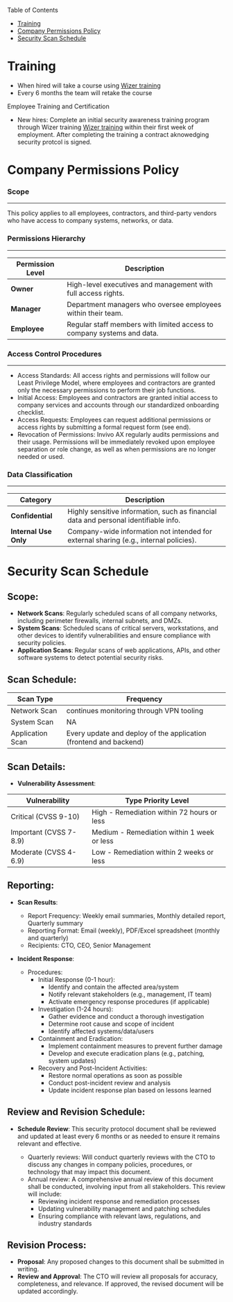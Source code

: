 Table of Contents

- [Training](#training)
- [Company Permissions Policy](#permissions-policy)
- [Security Scan Schedule](#security-scan-schedule)

# **Training**

- When hired will take a course using [Wizer training](https://www.wizer-training.com/)
- Every 6 months the team will retake the course

Employee Training and Certification

- New hires: Complete an initial security awareness training program through Wizer training [Wizer training](https://www.wizer-training.com/) within their first week of employment. After completing the training a contract aknowedging security protcol is signed.

# **Company Permissions Policy**

### Scope

---

This policy applies to all employees, contractors, and third-party vendors who have access to company systems, networks, or data.

### Permissions Hierarchy

---

| Permission Level | Description                                                            |
| ---------------- | ---------------------------------------------------------------------- |
| **Owner**        | High-level executives and management with full access rights.          |
| **Manager**      | Department managers who oversee employees within their team.           |
| **Employee**     | Regular staff members with limited access to company systems and data. |

### Access Control Procedures

---

- Access Standards: All access rights and permissions will follow our Least Privilege Model, where employees and contractors are granted only the necessary permissions to perform their job functions.
- Initial Access: Employees and contractors are granted initial access to company services and accounts through our standardized onboarding checklist.
- Access Requests: Employees can request additional permissions or access rights by submitting a formal request form (see end).
- Revocation of Permissions: Invivo AX regularly audits permissions and their usage. Permissions will be immediately revoked upon employee separation or role change, as well as when permissions are no longer needed or used.

### Data Classification

---

| Category              | Description                                                                           |
| --------------------- | ------------------------------------------------------------------------------------- |
| **Confidential**      | Highly sensitive information, such as financial data and personal identifiable info.  |
| **Internal Use Only** | Company-wide information not intended for external sharing (e.g., internal policies). |

# Security Scan Schedule

## Scope:

- **Network Scans**: Regularly scheduled scans of all company networks, including perimeter firewalls, internal subnets, and DMZs.
- **System Scans**: Scheduled scans of critical servers, workstations, and other devices to identify vulnerabilities and ensure compliance with security policies.
- **Application Scans**: Regular scans of web applications, APIs, and other software systems to detect potential security risks.

## Scan Schedule:

| Scan Type        | Frequency                                                         |
| ---------------- | ----------------------------------------------------------------- |
| Network Scan     | continues monitoring through VPN tooling                          |
| System Scan      | NA                                                                |
| Application Scan | Every update and deploy of the application (frontend and backend) |

## Scan Details:

- **Vulnerability Assessment**:

| Vulnerability          | Type Priority Level                        |
| ---------------------- | ------------------------------------------ |
| Critical (CVSS 9-10)   | High - Remediation within 72 hours or less |
| Important (CVSS 7-8.9) | Medium - Remediation within 1 week or less |
| Moderate (CVSS 4-6.9)  | Low - Remediation within 2 weeks or less   |

## Reporting:

- **Scan Results**:

  - Report Frequency: Weekly email summaries, Monthly detailed report, Quarterly summary
  - Reporting Format: Email (weekly), PDF/Excel spreadsheet (monthly and quarterly)
  - Recipients: CTO, CEO, Senior Management

- **Incident Response**:

  - Procedures:
    - Initial Response (0-1 hour):
      - Identify and contain the affected area/system
      - Notify relevant stakeholders (e.g., management, IT team)
      - Activate emergency response procedures (if applicable)
    - Investigation (1-24 hours):
      - Gather evidence and conduct a thorough investigation
      - Determine root cause and scope of incident
      - Identify affected systems/data/users
    - Containment and Eradication:
      - Implement containment measures to prevent further damage
      - Develop and execute eradication plans (e.g., patching, system updates)
    - Recovery and Post-Incident Activities:
      - Restore normal operations as soon as possible
      - Conduct post-incident review and analysis
      - Update incident response plan based on lessons learned

## Review and Revision Schedule:

- **Schedule Review**: This security protocol document shall be reviewed and updated at least every 6 months or as needed to ensure it remains relevant and effective.

  - Quarterly reviews: Will conduct quarterly reviews with the CTO to discuss any changes in company policies, procedures, or technology that may impact this document.
  - Annual review: A comprehensive annual review of this document shall be conducted, involving input from all stakeholders. This review will include:
    - Reviewing incident response and remediation processes
    - Updating vulnerability management and patching schedules
    - Ensuring compliance with relevant laws, regulations, and industry standards

## Revision Process:

- **Proposal**: Any proposed changes to this document shall be submitted in writing.
- **Review and Approval**: The CTO will review all proposals for accuracy, completeness, and relevance. If approved, the revised document will be updated accordingly.
